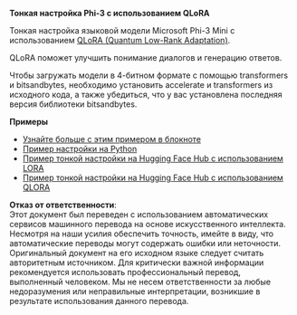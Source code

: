 **Тонкая настройка Phi-3 с использованием QLoRA**

Тонкая настройка языковой модели Microsoft Phi-3 Mini с использованием [QLoRA (Quantum Low-Rank Adaptation)](https://github.com/artidoro/qlora).

QLoRA поможет улучшить понимание диалогов и генерацию ответов.

Чтобы загружать модели в 4-битном формате с помощью transformers и bitsandbytes, необходимо установить accelerate и transformers из исходного кода, а также убедиться, что у вас установлена последняя версия библиотеки bitsandbytes.

**Примеры**
- [Узнайте больше с этим примером в блокноте](../../../../code/03.Finetuning/Phi_3_Inference_Finetuning.ipynb)
- [Пример настройки на Python](../../../../code/03.Finetuning/FineTrainingScript.py)
- [Пример тонкой настройки на Hugging Face Hub с использованием LORA](../../../../code/03.Finetuning/Phi-3-finetune-lora-python.ipynb)
- [Пример тонкой настройки на Hugging Face Hub с использованием QLORA](../../../../code/03.Finetuning/Phi-3-finetune-qlora-python.ipynb)

**Отказ от ответственности**:  
Этот документ был переведен с использованием автоматических сервисов машинного перевода на основе искусственного интеллекта. Несмотря на наши усилия обеспечить точность, имейте в виду, что автоматические переводы могут содержать ошибки или неточности. Оригинальный документ на его исходном языке следует считать авторитетным источником. Для критически важной информации рекомендуется использовать профессиональный перевод, выполненный человеком. Мы не несем ответственности за любые недоразумения или неправильные интерпретации, возникшие в результате использования данного перевода.